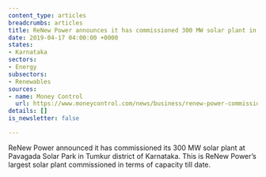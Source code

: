 ```yaml
---
content_type: articles
breadcrumbs: articles
title: ReNew Power announces it has commissioned 300 MW solar plant in Karnataka
date: 2019-04-17 04:00:00 +0000
states:
- Karnataka
sectors:
- Energy
subsectors:
- Renewables
sources:
- name: Money Control
  url: https://www.moneycontrol.com/news/business/renew-power-commissions-300-mw-solar-plant-in-karnataka-3800201.html
details: []
is_newsletter: false

---
```

ReNew Power announced it has commissioned its 300 MW solar plant at Pavagada Solar Park in Tumkur district of Karnataka. This is ReNew Power’s largest solar plant commissioned in terms of capacity till date.

